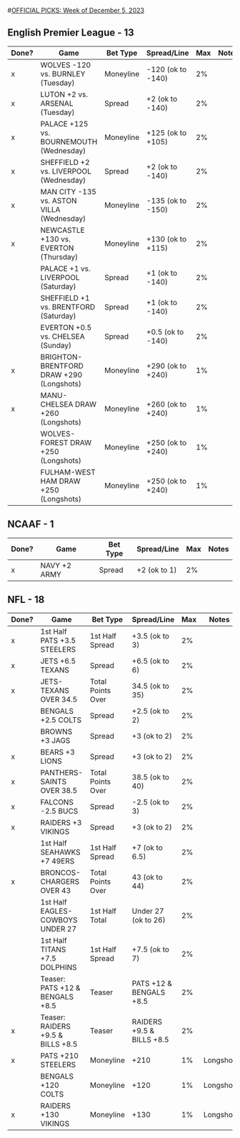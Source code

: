#[OFFICIAL PICKS: Week of December 5, 2023](https://sportspicks.locals.com/post/4955281/official-picks-week-of-december-5-2023)

## English Premier League - 13

| Done? | Game                                      | Bet Type  | Spread/Line       | Max | Notes |
| ----- | ----------------------------------------- | --------- | ----------------- | --- | ----- |
| x     | WOLVES -120 vs. BURNLEY (Tuesday)         | Moneyline | -120 (ok to -140) | 2%  |       |
| x     | LUTON +2 vs. ARSENAL (Tuesday)            | Spread    | +2 (ok to -140)   | 2%  |       |
| x     | PALACE +125 vs. BOURNEMOUTH (Wednesday)   | Moneyline | +125 (ok to +105) | 2%  |       |
| x     | SHEFFIELD +2 vs. LIVERPOOL (Wednesday)    | Spread    | +2 (ok to -140)   | 2%  |       |
| x     | MAN CITY -135 vs. ASTON VILLA (Wednesday) | Moneyline | -135 (ok to -150) | 2%  |       |
| x     | NEWCASTLE +130 vs. EVERTON (Thursday)     | Moneyline | +130 (ok to +115) | 2%  |       |
|       | PALACE +1 vs. LIVERPOOL (Saturday)        | Spread    | +1 (ok to -140)   | 2%  |       |
|       | SHEFFIELD +1 vs. BRENTFORD (Saturday)     | Spread    | +1 (ok to -140)   | 2%  |       |
|       | EVERTON +0.5 vs. CHELSEA (Sunday)         | Spread    | +0.5 (ok to -140) | 2%  |       |
| x     | BRIGHTON-BRENTFORD DRAW +290 (Longshots)  | Moneyline | +290 (ok to +240) | 1%  |       |
| x     | MANU-CHELSEA DRAW +260 (Longshots)        | Moneyline | +260 (ok to +240) | 1%  |       |
|       | WOLVES-FOREST DRAW +250 (Longshots)       | Moneyline | +250 (ok to +240) | 1%  |       |
|       | FULHAM-WEST HAM DRAW +250 (Longshots)     | Moneyline | +250 (ok to +240) | 1%  |       |

## NCAAF - 1

| Done? | Game         | Bet Type | Spread/Line  | Max | Notes |
| ----- | ------------ | -------- | ------------ | --- | ----- |
| x     | NAVY +2 ARMY | Spread   | +2 (ok to 1) | 2%  |       |

## NFL - 18

| Done? | Game                              | Bet Type          | Spread/Line               | Max | Notes    |
| ----- | --------------------------------- | ----------------- | ------------------------- | --- | -------- |
| x     | 1st Half PATS +3.5 STEELERS       | 1st Half Spread   | +3.5 (ok to 3)            | 2%  |          |
| x     | JETS +6.5 TEXANS                  | Spread            | +6.5 (ok to 6)            | 2%  |          |
| x     | JETS-TEXANS OVER 34.5             | Total Points Over | 34.5 (ok to 35)           | 2%  |          |
|       | BENGALS +2.5 COLTS                | Spread            | +2.5 (ok to 2)            | 2%  |          |
|       | BROWNS +3 JAGS                    | Spread            | +3 (ok to 2)              | 2%  |          |
| x     | BEARS +3 LIONS                    | Spread            | +3 (ok to 2)              | 2%  |          |
| x     | PANTHERS-SAINTS OVER 38.5         | Total Points Over | 38.5 (ok to 40)           | 2%  |          |
| x     | FALCONS -2.5 BUCS                 | Spread            | -2.5 (ok to 3)            | 2%  |          |
| x     | RAIDERS +3 VIKINGS                | Spread            | +3 (ok to 2)              | 2%  |          |
|       | 1st Half SEAHAWKS +7 49ERS        | 1st Half Spread   | +7 (ok to 6.5)            | 2%  |          |
| x     | BRONCOS-CHARGERS OVER 43          | Total Points Over | 43 (ok to 44)             | 2%  |          |
|       | 1st Half EAGLES-COWBOYS UNDER 27  | 1st Half Total    | Under 27 (ok to 26)       | 2%  |          |
|       | 1st Half TITANS +7.5 DOLPHINS     | 1st Half Spread   | +7.5 (ok to 7)            | 2%  |          |
|       | Teaser: PATS +12 & BENGALS +8.5   | Teaser            | PATS +12 & BENGALS +8.5   | 2%  |          |
| x     | Teaser: RAIDERS +9.5 & BILLS +8.5 | Teaser            | RAIDERS +9.5 & BILLS +8.5 | 2%  |          |
| x     | PATS +210 STEELERS                | Moneyline         | +210                      | 1%  | Longshot |
|       | BENGALS +120 COLTS                | Moneyline         | +120                      | 1%  | Longshot |
| x     | RAIDERS +130 VIKINGS              | Moneyline         | +130                      | 1%  | Longshot |
